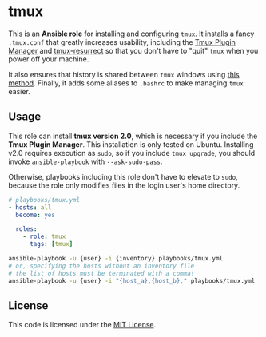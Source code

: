 # tmux

This is an __Ansible role__ for installing and configuring `tmux`. It installs a fancy `.tmux.conf` that greatly increases usability, including the [Tmux Plugin Manager](https://github.com/tmux-plugins/tpm) and [tmux-resurrect](https://github.com/tmux-plugins/tmux-resurrect) so that you don't have to "quit" `tmux` when you power off your machine.

It also ensures that history is shared between `tmux` windows using [this method](http://unix.stackexchange.com/questions/1288/preserve-bash-history-in-multiple-terminal-windows). Finally, it adds some aliases to `.bashrc` to make managing `tmux` easier. 

## Usage
This role can install __tmux version 2.0__, which is necessary if you include the __Tmux Plugin Manager__. This installation is only tested on Ubuntu. Installing v2.0 requires execution as `sudo`, so if you include `tmux_upgrade`, you should invoke `ansible-playbook` with `--ask-sudo-pass`.

Otherwise, playbooks including this role don't have to elevate to `sudo`, because the role only modifies files in the login user's home directory.

```yaml
# playbooks/tmux.yml
- hosts: all
  become: yes

  roles:
    - role: tmux
      tags: [tmux]
```

~~~sh
ansible-playbook -u {user} -i {inventory} playbooks/tmux.yml
# or, specifying the hosts without an inventory file
# the list of hosts must be terminated with a comma!
ansible-playbook -u {user} -i "{host_a},{host_b}," playbooks/tmux.yml
~~~

## License
This code is licensed under the [MIT License](https://opensource.org/licenses/MIT).

